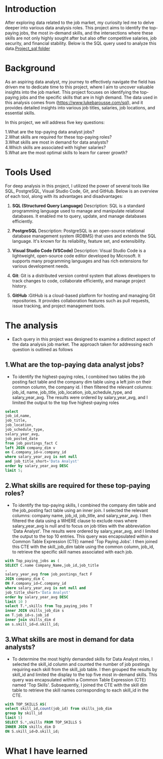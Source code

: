 # Introduction
After exploring data related to the job market, 
my curiosity led me to delve deeper into various data analysis roles.
This project aims to identify the top-paying jobs, the most in-demand skills, 
and the intersections where these skills are not only highly sought after but also offer competitive salaries, 
job security, and financial stability. Below is the SQL query used to analyze this data.[Project_sql folder](/Project_sql/)


# Background
As an aspiring data analyst, my journey to effectively navigate the field has driven me to dedicate time to this project, where I aim to uncover valuable insights into the job market. This project focuses on identifying the top-paying jobs and the specific skills that are in high demand. The data used in this analysis comes from (https://www.lukebarousse.com/sql), and it provides detailed insights into various job titles, salaries, job locations, and essential skills.

In this project, we will address five key questions:

1.What are the top-paying data analyst jobs?                                            
2.What skills are required for these top-paying roles?                                        
3.What skills are most in demand for data analysts?                                    
4.Which skills are associated with higher salaries?                                      
5.What are the most optimal skills to learn for career growth?
# Tools Used
For deep analysis in this project, I utilized the power of several tools like SQL, PostgreSQL, Visual Studio Code, Git, and GitHub. Below is an overview of each tool, along with its advantages and disadvantages:

1. **SQL (Structured Query Language)**
Description: SQL is a standard programming language used to manage and manipulate relational databases. It enabled me  to query, update, and manage databases efficiently.
2. **PostgreSQL**
Description: PostgreSQL is an open-source relational database management system (RDBMS) that uses and extends the SQL language. It's known for its reliability, feature set, and extensibility.

3. **Visual Studio Code (VSCode)**
Description: Visual Studio Code is a lightweight, open-source code editor developed by Microsoft. It supports many programming languages and has rich extensions for various development needs.

4. **Git**: Git is a distributed version control system that allows developers to track changes to code, collaborate efficiently, and manage project history.

5. **GitHub** :GitHub is a cloud-based platform for hosting and managing Git repositories. It provides collaboration features such as pull requests, issue tracking, and project management tools.
# The analysis
- Each query in this project was designed to examine a distinct aspect of the data analysis job market. The approach taken for addressing each question is outlined as follows
## 1.What are the top-paying data analyst jobs?
- To identify the highest-paying roles, I combined two tables the job posting fact table and the company dim table using a left join on their common column, the company id. I then filtered the relevant columns: job_id, name, job_title, job_location, job_schedule_type, and salary_year_avg. The results were ordered by salary_year_avg, and I limited the output to the top five highest-paying roles
 ```sql
select 
job_id,name,
job_title,
job_location,
job_schedule_type,
salary_year_avg,
job_posted_date
from job_postings_fact C
left JOIN company_dim v
on C.company_id=v.company_id
where salary_year_avg is not null 
and job_title_short='Data Analyst'
order by salary_year_avg DESC
limit 5;
```

## 2.What skills are required for these top-paying roles?   
- To identify the top-paying skills, I combined the company dim table and the job_posting fact table using an inner join. I selected the relevant columns: company name, job_id, job_title, and salary_year_avg. I then filtered the data using a WHERE clause to exclude rows where salary_year_avg is null and to focus on job titles with the abbreviation 'Data Analyst'. The results were ordered by salary_year_avg, and I limited the output to the top 10 entries. This query was encapsulated within a Common Table Expression (CTE) named 'Top Paying Jobs'. I then joined this CTE with the skill_job_dim table using the common column, job_id, to retrieve the specific skill names associated with each job.
``` sql
with Top_paying_jobs as (
SELECT C.name Company_Name,job_id,job_title
,
salary_year_avg from job_postings_fact F
JOIN company_dim C
ON F.company_id=C.company_id
where salary_year_avg is not null and 
job_title_short='Data Analyst'
order by salary_year_avg DESC
limit 10 )
select T.*,skills from Top_paying_jobs T
inner JOIN skills_job_dim s
on T.job_id=s.job_id
inner join skills_dim d
on s.skill_id=d.skill_id;
```
## 3.What skills are most in demand for data analysts?
- To determine the most highly demanded skills for Data Analyst roles, I selected the skill_id column and counted the number of job postings requiring each skill from the skill_job table. I then grouped the results by skill_id and limited the display to the top five most in-demand skills. This query was encapsulated within a Common Table Expression (CTE) named 'Top Skills'. Subsequently, I joined the CTE with the skill dim table to retrieve the skill names corresponding to each skill_id in the CTE.

``` sql
with TOP_SKILLS AS(
select skill_id,count(job_id) from skills_job_dim
group by skill_id
limit 5)
SELECT S.*,skills FROM TOP_SKILLS S
INNER JOIN skills_dim D
ON S.skill_id=D.skill_id;
```

# What I have learned
